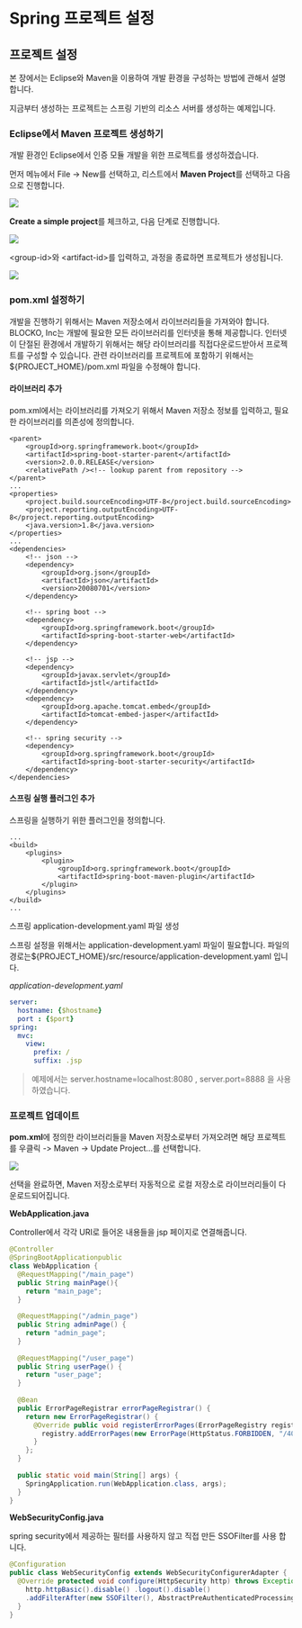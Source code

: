 # Spring 프로젝트 설정

## 프로젝트 설정

본 장에서는 Eclipse와 Maven을 이용하여 개발 환경을 구성하는 방법에 관해서 설명합니다.

지금부터 생성하는 프로젝트는 스프링 기반의 리소스 서버를 생성하는 예제입니다.

### Eclipse에서 Maven 프로젝트 생성하기

개발 환경인 Eclipse에서 인증 모듈 개발을 위한 프로젝트를 생성하겠습니다.

먼저 메뉴에서 File -&gt; New를 선택하고, 리스트에서 **Maven Project**를 선택하고 다음으로 진행합니다.

![](../../.gitbook/assets/image%20%281%29.png)

**Create a simple project**를 체크하고, 다음 단계로 진행합니다.

![](../../.gitbook/assets/image.png)

&lt;group-id&gt;와 &lt;artifact-id&gt;를 입력하고, 과정을 종료하면 프로젝트가 생성됩니다.

![](../../.gitbook/assets/set_project_name%20%284%29.png)

### pom.xml 설정하기

개발을 진행하기 위해서는 Maven 저장소에서 라이브러리들을 가져와야 합니다. BLOCKO, Inc는 개발에 필요한 모든 라이브러리를 인터넷을 통해 제공합니다. 인터넷이 단절된 환경에서 개발하기 위해서는 해당 라이브러리를 직접다운로드받아서 프로젝트를 구성할 수 있습니다. 관련 라이브러리를 프로젝트에 포함하기 위해서는${PROJECT\_HOME}/pom.xml 파일을 수정해야 합니다.

#### 라이브러리 추가

pom.xml에서는 라이브러리를 가져오기 위해서 Maven 저장소 정보를 입력하고, 필요한 라이브러리를 의존성에 정의합니다.

```markup
<parent>
    <groupId>org.springframework.boot</groupId>
    <artifactId>spring-boot-starter-parent</artifactId>
    <version>2.0.0.RELEASE</version>
    <relativePath /><!-- lookup parent from repository -->
</parent>
...
<properties> 
    <project.build.sourceEncoding>UTF-8</project.build.sourceEncoding>
    <project.reporting.outputEncoding>UTF-8</project.reporting.outputEncoding>
    <java.version>1.8</java.version>
</properties>
...
<dependencies>
    <!-- json -->
    <dependency>
        <groupId>org.json</groupId>
        <artifactId>json</artifactId>
        <version>20080701</version>
    </dependency>
    
    <!-- spring boot -->
    <dependency>
        <groupId>org.springframework.boot</groupId>
        <artifactId>spring-boot-starter-web</artifactId>
    </dependency>
    
    <!-- jsp -->
    <dependency>
        <groupId>javax.servlet</groupId>
        <artifactId>jstl</artifactId>
    </dependency>
    <dependency>
        <groupId>org.apache.tomcat.embed</groupId>
        <artifactId>tomcat-embed-jasper</artifactId>
    </dependency>
    
    <!-- spring security -->
    <dependency>
        <groupId>org.springframework.boot</groupId>
        <artifactId>spring-boot-starter-security</artifactId>
    </dependency>
</dependencies>
```

#### 스프링 실행 플러그인 추가

스프링을 실행하기 위한 플러그인을 정의합니다.

```markup
...
<build>
    <plugins>
        <plugin>
            <groupId>org.springframework.boot</groupId>
            <artifactId>spring-boot-maven-plugin</artifactId>
        </plugin>
    </plugins>
</build>
...
```

스프링 application-development.yaml 파일 생성

스프링 설정을 위해서는 application-development.yaml 파일이 필요합니다. 파일의 경로는${PROJECT\_HOME}/src/resource/application-development.yaml 입니다. 

*application-development.yaml*
```yaml
server:
  hostname: {$hostname}
  port : {$port}
spring:
  mvc:
    view:
      prefix: /
      suffix: .jsp
```

> 예제에서는 server.hostname=localhost:8080 , server.port=8888 을 사용하였습니다.

### 프로젝트 업데이트

**pom.xml**에 정의한 라이브러리들을 Maven 저장소로부터 가져오려면 해당 프로젝트를 우클릭 -&gt; Maven -&gt; Update Project...를 선택합니다.

![](../../.gitbook/assets/project_update%20%282%29.png)

선택을 완료하면, Maven 저장소로부터 자동적으로 로컬 저장소로 라이브러리들이 다운로드되어집니다.

**WebApplication.java**

Controller에서 각각 URI로 들어온 내용들을 jsp 페이지로 연결해줍니다.

```java
@Controller
@SpringBootApplicationpublic
class WebApplication {
  @RequestMapping("/main_page")
  public String mainPage(){ 
    return "main_page"; 
  }
   
  @RequestMapping("/admin_page")
  public String adminPage() {
    return "admin_page"; 
  }
   
  @RequestMapping("/user_page")
  public String userPage() {
    return "user_page"; 
  }
   
  @Bean
  public ErrorPageRegistrar errorPageRegistrar() {
    return new ErrorPageRegistrar() {
      @Override public void registerErrorPages(ErrorPageRegistry registry) {
        registry.addErrorPages(new ErrorPage(HttpStatus.FORBIDDEN, "/403_page.jsp"));
      } 
    };
  }
  
  public static void main(String[] args) {
    SpringApplication.run(WebApplication.class, args); 
  }
}
```

**WebSecurityConfig.java**

spring security에서 제공하는 필터를 사용하지 않고 직접 만든 SSOFilter를 사용 합니다.

```java
@Configuration
public class WebSecurityConfig extends WebSecurityConfigurerAdapter {
  @Override protected void configure(HttpSecurity http) throws Exception {
    http.httpBasic().disable() .logout().disable() 
    .addFilterAfter(new SSOFilter(), AbstractPreAuthenticatedProcessingFilter.class); 
  }
}
```

